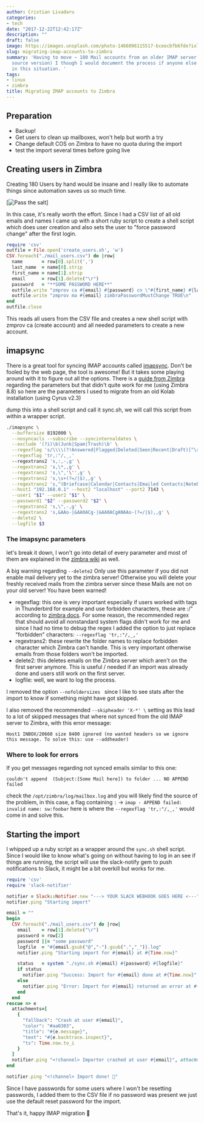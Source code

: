 ```yaml
---
author: Cristian Livadaru
categories:
- tech
date: "2017-12-22T12:42:17Z"
description: ""
draft: false
image: https://images.unsplash.com/photo-1466096115517-bceecbfb6fde?ixlib=rb-0.3.5&q=80&fm=jpg&crop=entropy&cs=tinysrgb&w=1080&fit=max&s=2bb3229346cba7691c378132bab4279e
slug: migrating-imap-accounts-to-zimbra
summary: 'Having to move ~ 180 Mail accounts from an older IMAP server to Zimbra (open
  source version) I though I would document the process if anyone else finds themself
  in this situation. '
tags:
- linux
- zimbra
title: Migrating IMAP accounts to Zimbra
---
```



## Preparation
* Backup!
* Get users to clean up mailboxes, won't help but worth a try
* Change default COS on Zimbra to have no quota during the import
* test the import several times before going live

## Creating users in Zimbra

Creating 180 Users by hand would be insane and I really like to automate things since automation saves us so much time.

[![Pass the salt](https://imgs.xkcd.com/comics/the_general_problem.png)]

In this case, it's really worth the effort. Since I had a CSV list of all old emails and names I came up with a short ruby script to create a shell script which does user creation and also sets the user to "force password change" after the first login.

```ruby
require 'csv'
outfile = File.open('create_users.sh', 'w')
CSV.foreach("./mail_users.csv") do |row|
  name       = row[0].split(',')
  last_name  = name[0].strip
  first_name = name[1].strip
  email      = row[1].delete("\r")
  password   = "**SOME PASSWORD HERE**"
  outfile.write "zmprov ca #{email} #{password} cn \"#{first_name} #{last_name}\" displayName \"#{first_name} #{last_name}\" zimbraPrefFromDisplay \"#{first_name} #{last_name}\" givenName \"#{first_name}\"\n"
  outfile.write "zmprov ma #{email} zimbraPasswordMustChange TRUE\n"
end
outfile.close
```

This reads all users from the CSV file and creates a new shell script with zmprov ca (create account) and all needed parameters to create a new account.

## imapsync

There is a great tool for syncing IMAP accounts called [imapsync](https://imapsync.lamiral.info/). Don't be fooled by the web page, the tool is awesome!
But it takes some playing around with it to figure out all the options. There is a [guide from Zimbra](https://wiki.zimbra.com/wiki/Guide_to_imapsync) regarding the parameters but that didn't quite work for me (using Zimbra 8.8) so here are the parameters I used to migrate from an old Kolab installation (using Cyrus v2.3)

dump this into a shell script and call it sync.sh, we will call this script from within a wrapper script.

```bash
./imapsync \
  --buffersize 8192000 \
  --nosyncacls --subscribe --syncinternaldates \
  --exclude '(?i)\b(Junk|Spam|Trash)\b' \
  --regexflag 's/\\\\(?!Answered|Flagged|Deleted|Seen|Recent|Draft)[^\s]*\s*//ig' \
  --regexflag 'tr,:"/,_,'
  --regextrans2 's,:,-,g' \
  --regextrans2 's,\*,,g' \
  --regextrans2 's,\",'\'',g' \
  --regextrans2 's,\s+(?=/|$),,g' \
  --regextrans2 's,^(Briefcase|Calendar|Contacts|Emailed Contacts|Notebook|Tasks)(?=/|$), $1 Folder,ig' \
  --host1 "192.168.0.1" --host2 "localhost" --port2 7143 \
  --user1 "$1" --user2 "$1" \
  --password1 "$2" --password2 "$2" \
  --regextrans2 's,\",-,g' \
  --regextrans2 's,&AAo-|&AA0ACg-|&AA0ACgANAAo-(?=/|$),,g' \
  --delete2 \
  --logfile $3
```

### The imapsync parameters
let's break it down, I won't go into detail of every parameter and most of them are explained in the [zimbra wiki](https://wiki.zimbra.com/wiki/Guide_to_imapsync) as well.

A big warning regarding `--delete2`
Only use this parameter if you did not enable mail delivery yet to the zimbra server! Otherwise you will delete your freshly received mails from the zimbra server since these Mails are not on your old server!
You have been warned!

* regexflag: this one is very important especially if users worked with tags in Thunderbird for example and use forbidden characters, these are :/" according to [zimbra docs](https://www.zimbra.com/desktop7/help/en_US/Tags_and_flags/Using_tags_to_classify_mail_messages.htm).
For some reason, the recommended regex that should avoid all nonstandard system flags didn't work for me and since I had no time to debug the regex I added the option to just replace "forbidden" characters: `--regexflag 'tr,:"/,_,'`
* regextrans2: these rewrite the folder names to replace forbidden character which Zimbra can't handle. This is very important otherwise emails from those folders won't be imported.
* delete2: this deletes emails on the Zimbra server which aren't on the first server anymore. This is useful / needed if an import was already done and users still work on the first server.
* logfile: well, we want to log the process.

I removed the option `--nofoldersizes ` since I like to see stats after the import to know if something might have got skipped.

I also removed the recommended `--skipheader 'X-*' \` setting as this lead to a lot of skipped messages that where not synced from the old IMAP server to Zimbra, with this error message:

```
Host1 INBOX/20660 size 8400 ignored (no wanted headers so we ignore this message. To solve this: use --addheader)
```

### Where to look for errors

If you get messages regarding not synced emails similar to this one:

```
couldn't append  (Subject:[Some Mail here]) to folder ... NO APPEND failed
```

check the `/opt/zimbra/log/mailbox.log` and you will likely find the source of the problem, in this case, a flag containing `:` -> `imap - APPEND failed: invalid name: sw:foobar` here is where the `--regexflag 'tr,:"/,_,'` would come in and solve this.

## Starting the import

I whipped up a ruby script as a wrapper around the `sync.sh` shell script.
Since I would like to know what's going on without having to log in an see if things are running, the script will use the slack-notify gem to push notifications to Slack, it might be a bit overkill but works for me.

```ruby
require 'csv'
require 'slack-notifier'

notifier = Slack::Notifier.new "---> YOUR SLACK WEBHOOK GOES HERE <---"
notifier.ping "Starting import"

email = ""
begin
  CSV.foreach("./mail_users.csv") do |row|
    email    = row[1].delete("\r")
    password = row[2]
    password ||= "some password"
    logfile  = "#{email.gsub("@","-").gsub(".","_")}.log"
    notifier.ping "Starting import for #{email} at #{Time.now}"

    status   = system "./sync.sh #{email} #{password} #{logfile}"
    if status
      notifier.ping "Success: Import for #{email} done at #{Time.now}"
    else
      notifier.ping "Error: Import for #{email} returned an error at #{Time.now}, check logs #{logfile}"
    end
  end
rescue => e
  attachments=[
    {
      "fallback": "Crash at user #{email}",
      "color": "#aa0303",
      "title": "#{e.message}",
      "text": "#{e.backtrace.inspect}",
      "ts": Time.now.to_i
    }
  ]
  notifier.ping "<!channel> Importer crashed at user #{email}", attachments: attachments
end

notifier.ping "<!channel> Import done! 🎉"
```

Since I have passwords for some users where I won't be resetting passwords, I added them to the CSV file if no password was present we just use the default reset password for the import.

That's it, happy IMAP migration 🎉

